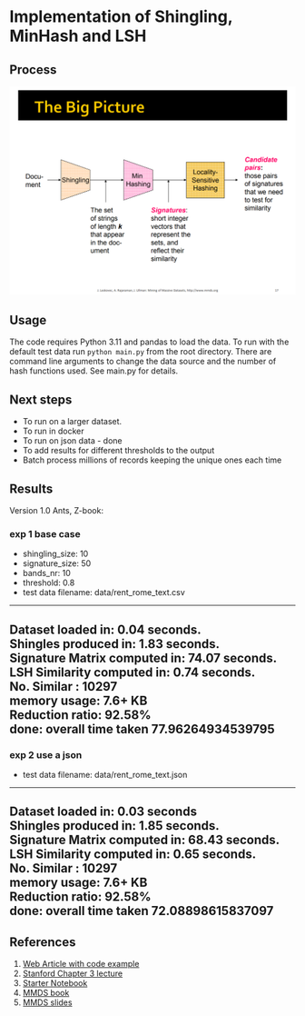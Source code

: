 # Implementation of Shingling, MinHash and LSH  

## Process

![Stanford slides image](docs/process.png "Process Overview")

## Usage
The code requires Python 3.11 and pandas to load the data.
To run with the default test data run `python main.py` from the root directory.
There are command line arguments to change the data source and the number of hash functions used. See main.py for details.

## Next steps  
* To run on a larger dataset. 
* To run in docker
* To run on json data - done
* To add results for different thresholds to the output
* Batch process millions of records keeping the unique ones each time

## Results
Version 1.0
Ants, Z-book:  
### exp 1 base case
* shingling_size: 10  
* signature_size: 50  
* bands_nr: 10  
* threshold: 0.8  
* test data filename: data/rent_rome_text.csv  
-----------------------------------------------------------------  
Dataset loaded in: 0.04 seconds.   
Shingles produced in: 1.83 seconds.  
Signature Matrix computed in: 74.07 seconds.  
LSH Similarity computed in: 0.74 seconds.  
No. Similar : 10297  
memory usage: 7.6+ KB   
Reduction ratio: 92.58%  
done: overall time taken 77.96264934539795  
-----------------------------------------------------------------
### exp 2 use a json
* test data filename: data/rent_rome_text.json  
-----------------------------------------------------------------
Dataset loaded in: 0.03 seconds  
Shingles produced in:    1.85 seconds.  
Signature Matrix computed in:    68.43 seconds.  
LSH Similarity computed in:      0.65 seconds.  
No. Similar : 10297  
memory usage: 7.6+ KB  
Reduction ratio: 92.58%  
done: overall time taken 72.08898615837097  
-----------------------------------------------------------------


## References
1. [Web Article with code example](https://www.codemotion.com/magazine/backend/fast-document-similarity-in-python-minhashlsh/)
2. [Stanford Chapter 3 lecture](https://www.youtube.com/watch?v=dRWO3il-jjA)
3. [Starter Notebook](https://github.com/nicoDs96/Document-Similarity-using-Python-and-PySpark/blob/master/LSH/DM_HW2_Ex2.ipynb)
4. [MMDS book](http://infolab.stanford.edu/~ullman/mmds/book.pdf)
5. [MMDS slides](http://www.mmds.org/mmds/v2.1/ch03-lsh.pdf)
